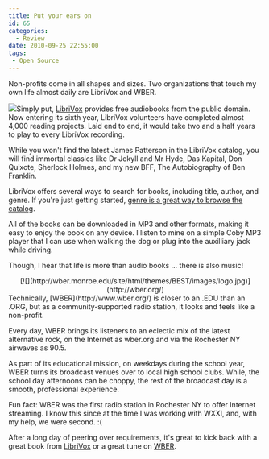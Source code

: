 ```yaml
---
title: Put your ears on
id: 65
categories:
  - Review
date: 2010-09-25 22:55:00
tags:
 - Open Source
---
```


Non-profits come in all shapes and sizes. Two organizations that touch my own life almost daily are LibriVox and WBER.

[![](http://creativecommons.org/images/public/norights-a.png)](http://librivox.org/)Simply put, [LibriVox](http://librivox.org/) provides free audiobooks from the public domain. Now entering its sixth year, LibriVox volunteers have completed almost 4,000 reading projects. Laid end to end, it would take two and a half years to play to every LibriVox recording.

While you won't find the latest James Patterson in the LibriVox catalog, you will find immortal classics like Dr Jekyll and Mr Hyde, Das Kapital, Don Quixote, Sherlock Holmes, and my new BFF, The Autobiography of Ben Franklin.

LibriVox offers several ways to search for books, including title, author, and genre. If you're just getting started, [genre is a great way to browse the catalog](http://librivox.org/newcatalog/genres.php).

All of the books can be downloaded in MP3 and other formats, making it easy to enjoy the book on any device. I listen to mine on a simple Coby MP3 player that I can use when walking the dog or plug into the auxilliary jack while driving.

Though, I hear that life is more than audio books ... there is also music!
<div class="separator" style="clear:both;text-align:center;">[![](http://wber.monroe.edu/site/html/themes/BEST/images/logo.jpg)](http://wber.org/)</div>
Technically, [WBER](http://www.wber.org/) is closer to an .EDU than an .ORG, but as a community-supported radio station, it looks and feels like a non-profit.

Every day, WBER brings its listeners to an eclectic mix of the latest alternative rock, on the Internet as wber.org.and via the Rochester NY airwaves as 90.5.

As part of its educational mission, on weekdays during the school year, WBER turns its broadcast venues over to local high school clubs. While, the school day afternoons can be choppy, the rest of the broadcast day is a smooth, professional experience.

Fun fact: WBER was the first radio station in Rochester NY to offer Internet streaming. I know this since at the time I was working with WXXI, and, with my help, we were second. :(

After a long day of peering over requirements, it's great to kick back with a great book from [LibriVox](http://librivox.org/) or a great tune on [WBER](http://www.wber.org/).